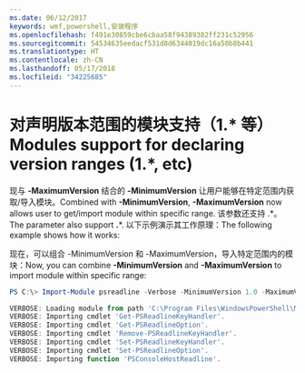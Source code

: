 ```yaml
---
ms.date: 06/12/2017
keywords: wmf,powershell,安装程序
ms.openlocfilehash: f491e30859cbe6cbaa58f94389382ff231c52956
ms.sourcegitcommit: 54534635eedacf531d8d6344019dc16a50b8b441
ms.translationtype: HT
ms.contentlocale: zh-CN
ms.lasthandoff: 05/17/2018
ms.locfileid: "34225685"
---
```

# <a name="modules-support-for-declaring-version-ranges-1-etc"></a><span data-ttu-id="e8fcd-102">对声明版本范围的模块支持（1.\* 等）</span><span class="sxs-lookup"><span data-stu-id="e8fcd-102">Modules support for declaring version ranges (1.\*, etc)</span></span>
<span data-ttu-id="e8fcd-103">现与 **-MaximumVersion** 结合的 **-MinimumVersion** 让用户能够在特定范围内获取/导入模块。</span><span class="sxs-lookup"><span data-stu-id="e8fcd-103">Combined with **-MinimumVersion**, **-MaximumVersion** now allows user to get/import module within specific range.</span></span> <span data-ttu-id="e8fcd-104">该参数还支持 .\*。</span><span class="sxs-lookup"><span data-stu-id="e8fcd-104">The parameter also support **.**\*.</span></span> <span data-ttu-id="e8fcd-105">以下示例演示其工作原理：</span><span class="sxs-lookup"><span data-stu-id="e8fcd-105">The following example shows how it works:</span></span>

<span data-ttu-id="e8fcd-106">现在，可以组合 -MinimumVersion 和 -MaximumVersion，导入特定范围内的模块：</span><span class="sxs-lookup"><span data-stu-id="e8fcd-106">Now, you can combine **-MinimumVersion** and **-MaximumVersion** to import module within specific range:</span></span>

```powershell
PS C:\> Import-Module psreadline -Verbose -MinimumVersion 1.0 -MaximumVersion 1.2.*

VERBOSE: Loading module from path 'C:\Program Files\WindowsPowerShell\Modules\psreadline\1.1\psreadline.psd1'.
VERBOSE: Importing cmdlet 'Get-PSReadlineKeyHandler'.
VERBOSE: Importing cmdlet 'Get-PSReadlineOption'.
VERBOSE: Importing cmdlet 'Remove-PSReadlineKeyHandler'.
VERBOSE: Importing cmdlet 'Set-PSReadlineKeyHandler'.
VERBOSE: Importing cmdlet 'Set-PSReadlineOption'.
VERBOSE: Importing function 'PSConsoleHostReadline'.
```
